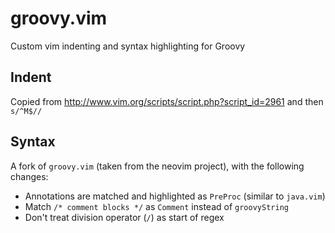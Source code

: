 groovy.vim
==========

Custom vim indenting and syntax highlighting for Groovy

Indent
------

Copied from http://www.vim.org/scripts/script.php?script_id=2961 and then `s/^M$//`

Syntax
------

A fork of `groovy.vim` (taken from the neovim project), with the following changes:

- Annotations are matched and highlighted as `PreProc` (similar to `java.vim`)
- Match `/* comment blocks */` as `Comment` instead of `groovyString`
- Don't treat division operator (`/`) as start of regex

